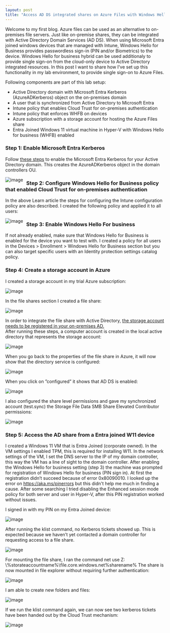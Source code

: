 ```yaml
---
layout: post
title: "Access AD DS integrated shares on Azure Files with Windows Hello for Business Hybrid"
---
```

Welcome to my first blog. Azure files can be used as an alternative to on-premises file servers. Just like on-premise shares, they can be integrated with Active Directory Domain Services (AD DS). When using Microsoft Entra joined windows devices that are managed with Intune, Windows Hello for Business provides passwordless sign-in (PIN and/or Biometrics) to the device.  Windows Hello for business hybrid can be used additionaly to provide single sign-on from the cloud-only device to Active Directory integrated resources. In this post I want to share how I've set up this functionality in my lab environment, to provide single sign-on to Azure Files.

Following components are part of this lab setup:
- Active Directory domain with Microsoft Entra Kerberos (AzureADKerberos) object on the on-premises domain
- A user that is synchronized from Active Directory to Microsoft Entra
- Intune policy that enables Cloud Trust for on-premises authentication
- Intune policy that enforces WHFB on devices
- Azure subscription with a storage account for hosting the Azure Files share
- Entra Joined Windows 11 virtual machine in Hyper-V with Windows Hello for business (WHFB) enabled

### Step 1: Enable Microsoft Entra Kerberos
Follow [these steps](https://learn.microsoft.com/en-us/windows/security/identity-protection/hello-for-business/deploy/hybrid-cloud-kerberos-trust?tabs=intune) to enable the Microsoft Entra Kerberos for your Active Directory domain. This creates the AzureADKerberos object in the domain controllers OU.

<img src="https://matthijstuenter.github.io/assets/img/2024-12-04/Picture1.png" alt="image" style="float: left; margin-right: 10px;" />

### Step 2: Configure Windows Hello for Business policy that enabled Cloud Trust for on-premises authentication
In the above Learn article the steps for configuring the Intune configuration policy are also described. I created the following policy and applied it to all users:

<img src="https://matthijstuenter.github.io/assets/img/2024-12-04/Picture2.png" alt="image" style="float: left; margin-right: 10px;" />

### Step 3: Enable Windows Hello For business
If not already enabled, make sure that Windows Hello for Business is enabled for the device you want to test with. I created a policy for all users in the Devices > Enrollment > Windows Hello for Business section but you can also target specific users with an Identity protection settings catalog policy. 

### Step 4: Create a storage account in Azure 
I created a storage account in my trial Azure subscription:

<img src="https://matthijstuenter.github.io/assets/img/2024-12-04/Picture4.png" alt="image" style="display: block;; margin-right: 10px;" />

In the file shares section I created a file share:

<img src="https://matthijstuenter.github.io/assets/img/2024-12-04/Picture5.png" alt="image" style="display: block; margin-right: 10px;" />

In order to integrate the file share with Active Directory, [the storage account needs to be registered in your on-premises AD.](https://learn.microsoft.com/en-us/azure/storage/files/storage-files-identity-ad-ds-enable)   
After running these steps, a computer account is created in the local active directory that represents the storage account: 

<img src="https://matthijstuenter.github.io/assets/img/2024-12-04/Picture6.png" alt="image" style="display: block; margin-right: 10px;" />

When you go back to the properties of the file share in Azure, it will now show that the directory service is configured:

<img src="https://matthijstuenter.github.io/assets/img/2024-12-04/Picture7.png" alt="image" style="display: block; margin-right: 10px;" />

When you click on ”configured” it shows that AD DS is enabled:

<img src="https://matthijstuenter.github.io/assets/img/2024-12-04/Picture9.png" alt="image" style="display: block; margin-right: 10px;" />

I also configured the share level permissions and gave my synchronized account (test.sync) the Storage File Data SMB Share Elevated Contributor permissions:

<img src="https://matthijstuenter.github.io/assets/img/2024-12-04/Picture10.png" alt="image" style="display: block; margin-right: 10px;" />

### Step 5: Access the AD share from a Entra joined W11 device 
I created a Windows 11 VM that is Entra Joined (corporate owned). In the VM settings I enabled TPM, this is required for installing W11. In the network settings of the VM, I set the DNS server to the IP of my domain controller, this way the VM has a line of sight to the domain controller. After enabling the Windows Hello for business setting (step 3) the machine was prompted for registration of Windows Hello for business (PIN sign in). At first the registration didn’t succeed because of error 0x80090010. I looked up the error on https://aka.ms/pinerrors but this didn't help me much in finding a cause. After some searching I tried disabling the Enhanced session mode policy for both server and user in Hyper-V, after this PIN registration worked without issues. 
 
I signed in with my PIN on my Entra Joined device:

<img src="https://matthijstuenter.github.io/assets/img/2024-12-04/Picture12.png" alt="image" style="display: block; margin-right: 10px;" />

After running the klist command, no Kerberos tickets showed up. This is expected because we haven’t yet contacted a domain controller for requesting access to a file share. 

<img src="https://matthijstuenter.github.io/assets/img/2024-12-04/Picture13.png" alt="image" style="display: block; margin-right: 10px;" />

For mounting the file share, I ran the command net use Z: \\%storateaccountname%\file.core.windows.net\%sharename% 
The share is now mounted in file explorer without requiring further authentication:

<img src="https://matthijstuenter.github.io/assets/img/2024-12-04/Picture14.png" alt="image" style="display: block; margin-right: 10px;" />

I am able to create new folders and files:

<img src="https://matthijstuenter.github.io/assets/img/2024-12-04/Picture15.png" alt="image" style="display: block; margin-right: 10px;" />

If we run the klist command again, we can now see two kerberos tickets have been handed out by the Cloud Trust mechanism:

<img src="https://matthijstuenter.github.io/assets/img/2024-12-04/Picture16.png" alt="image" style="display: block; margin-right: 10px;" />
